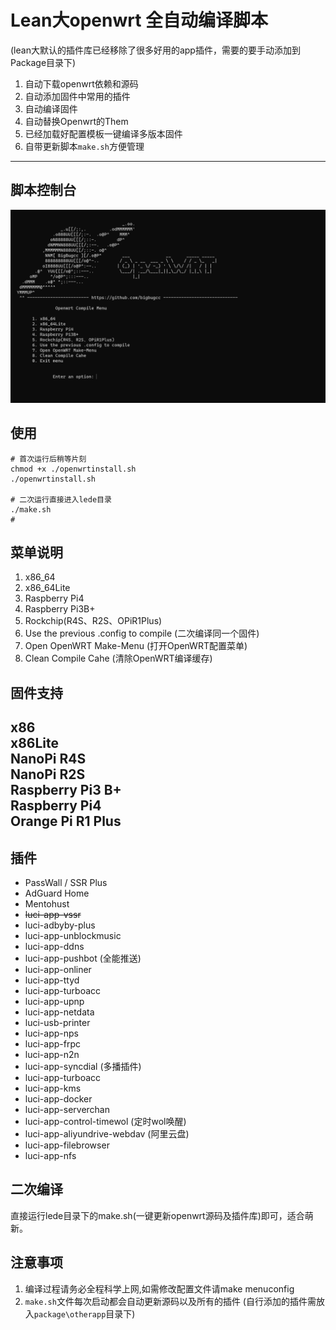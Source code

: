 # Lean大openwrt 全自动编译脚本
(lean大默认的插件库已经移除了很多好用的app插件，需要的要手动添加到Package目录下)
1. 自动下载openwrt依赖和源码
2. 自动添加固件中常用的插件
3. 自动编译固件
4. 自动替换Openwrt的Them   
5. 已经加载好配置模板一键编译多版本固件
6. 自带更新脚本`make.sh`方便管理

---
## 脚本控制台
![主界面](./assets/display.png)

## 使用
```
# 首次运行后稍等片刻
chmod +x ./openwrtinstall.sh
./openwrtinstall.sh

# 二次运行直接进入lede目录
./make.sh
# 
```

## 菜单说明
1. x86_64
2. x86_64Lite
3. Raspberry Pi4
4. Raspberry Pi3B+
5. Rockchip(R4S、R2S、OPiR1Plus)
6. Use the previous .config to compile  (二次编译同一个固件)
7. Open OpenWRT Make-Menu               (打开OpenWRT配置菜单)
8. Clean Compile Cahe                   (清除OpenWRT编译缓存)

## 固件支持
x86   
x86Lite  
NanoPi R4S   
NanoPi R2S   
Raspberry Pi3 B+   
Raspberry Pi4    
Orange Pi R1 Plus  
---

## 插件
- PassWall / SSR Plus
- AdGuard Home
- Mentohust
- ~~luci-app-vssr~~   
- luci-adbyby-plus
- luci-app-unblockmusic
- luci-app-ddns
- luci-app-pushbot (全能推送)
- luci-app-onliner
- luci-app-ttyd
- luci-app-turboacc
- luci-app-upnp
- luci-app-netdata
- luci-usb-printer
- luci-app-nps
- luci-app-frpc
- luci-app-n2n
- luci-app-syncdial (多播插件)
- luci-app-turboacc
- luci-app-kms  
- luci-app-docker   
- luci-app-serverchan   
- luci-app-control-timewol (定时wol唤醒)   
- luci-app-aliyundrive-webdav (阿里云盘)  
- luci-app-filebrowser   
- luci-app-nfs   

## 二次编译
直接运行lede目录下的make.sh(一键更新openwrt源码及插件库)即可，适合萌新。

## 注意事项
1. 编译过程请务必全程科学上网,如需修改配置文件请make menuconfig   
2. `make.sh`文件每次启动都会自动更新源码以及所有的插件
(自行添加的插件需放入`package\otherapp`目录下)
